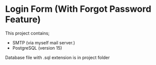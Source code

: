 
# Login Form (With Forgot Password Feature)
This project contains;
- SMTP (via myself mail server.)
- PostgreSQL (version 15)


Database file with .sql extension is in project folder